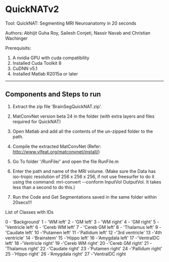 # QuickNATv2

Tool: QuickNAT: Segmenting MRI Neuroanatomy in 20 seconds

Authors: Abhijit Guha Roy, Sailesh Conjeti, Nassir Navab and Christian Wachinger

Prerequisits:

1. A nvidia GPU with cuda compatibility
2. Installed Cuda Toolkit 8
3. CuDNN v5.1
4. Installed Matlab R2015a or later

------------------------------------
Components and Steps to run
------------------------------------

1. Extract the zip file 'BrainSegQuickNAT.zip'.

2. MatConvNet version beta 24 in the folder (with extra layers and files required for QuickNAT)

3. Open Matlab and add all the contents of the un-zipped folder to the path.

4. Compile the extracted MatConvNet (Refer: http://www.vlfeat.org/matconvnet/install/)

5. Go To folder '/RunFile/' and open the file RunFile.m

6. Enter the path and name of the MRI volume. (Make sure the Data has iso-tropic resolution of 256 x 256 x 256, if not use freesurfer to do it using the command: mri-convert --conform InputVol OutputVol. It takes less than a second to do this.)

7. Run the Code and Get Segmentations saved in the same folder within 20secs!!!

List of Classes with IDs

0 - 'Background'
1 - 'WM left'
2 - 'GM left'
3 - 'WM right'
4 - 'GM right' 
5 - 'Ventricle left'
6 - 'Cereb WM left'
7 - 'Cereb GM left'
8 - 'Thalamus left'
9 - 'Caudate left'
10 -'Putamen left'
11 -'Pallidum left'
12 -'3rd ventricle'
13 -'4th ventricle'
14 -'Brainstem'
15 -'Hippo left'
16 -'Amygdala left'
17 -'VentralDC left'
18 -'Ventricle right'
19 -'Cereb WM right'
20 -'Cereb GM right'
21 -'Thalamus right'
22 -'Caudate right'
23 -'Putamen right'
24 -'Pallidum right'
25 -'Hippo right'
26 -'Amygdala right'
27 -'VentralDC right
